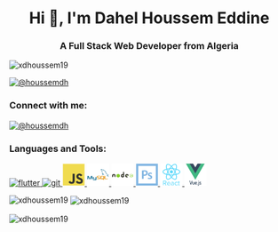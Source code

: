 <h1 align="center">Hi 👋, I'm Dahel Houssem Eddine</h1>
<h3 align="center">A Full Stack Web Developer from Algeria</h3>

<p align="left"> <img src="https://komarev.com/ghpvc/?username=xdhoussem19&label=Profile%20views&color=0e75b6&style=flat" alt="xdhoussem19" /> </p>

<p align="left"> <a href="https://twitter.com/@houssemdh" target="blank"><img src="https://img.shields.io/twitter/follow/@houssemdh?logo=twitter&style=for-the-badge" alt="@houssemdh" /></a> </p>

<h3 align="left">Connect with me:</h3>
<p align="left">
<a href="https://twitter.com/@houssemdh" target="blank"><img align="center" src="https://raw.githubusercontent.com/rahuldkjain/github-profile-readme-generator/master/src/images/icons/Social/twitter.svg" alt="@houssemdh" height="30" width="40" /></a>
</p>

<h3 align="left">Languages and Tools:</h3>
<p align="left"> <a href="https://flutter.dev" target="_blank" rel="noreferrer"> <img src="https://www.vectorlogo.zone/logos/flutterio/flutterio-icon.svg" alt="flutter" width="40" height="40"/> </a> <a href="https://git-scm.com/" target="_blank" rel="noreferrer"> <img src="https://www.vectorlogo.zone/logos/git-scm/git-scm-icon.svg" alt="git" width="40" height="40"/> </a> <a href="https://developer.mozilla.org/en-US/docs/Web/JavaScript" target="_blank" rel="noreferrer"> <img src="https://raw.githubusercontent.com/devicons/devicon/master/icons/javascript/javascript-original.svg" alt="javascript" width="40" height="40"/> </a> <a href="https://www.mysql.com/" target="_blank" rel="noreferrer"> <img src="https://raw.githubusercontent.com/devicons/devicon/master/icons/mysql/mysql-original-wordmark.svg" alt="mysql" width="40" height="40"/> </a> <a href="https://nodejs.org" target="_blank" rel="noreferrer"> <img src="https://raw.githubusercontent.com/devicons/devicon/master/icons/nodejs/nodejs-original-wordmark.svg" alt="nodejs" width="40" height="40"/> </a> <a href="https://www.photoshop.com/en" target="_blank" rel="noreferrer"> <img src="https://raw.githubusercontent.com/devicons/devicon/master/icons/photoshop/photoshop-line.svg" alt="photoshop" width="40" height="40"/> </a> <a href="https://reactjs.org/" target="_blank" rel="noreferrer"> <img src="https://raw.githubusercontent.com/devicons/devicon/master/icons/react/react-original-wordmark.svg" alt="react" width="40" height="40"/> </a> <a href="https://vuejs.org/" target="_blank" rel="noreferrer"> <img src="https://raw.githubusercontent.com/devicons/devicon/master/icons/vuejs/vuejs-original-wordmark.svg" alt="vuejs" width="40" height="40"/> </a> </p>

<p><img align="left" src="https://github-readme-stats.vercel.app/api/top-langs?username=xdhoussem19&show_icons=true&locale=en&layout=compact" alt="xdhoussem19" /></p>

<p>&nbsp;<img align="center" src="https://github-readme-stats.vercel.app/api?username=xdhoussem19&show_icons=true&locale=en" alt="xdhoussem19" /></p>

<p><img align="center" src="https://github-readme-streak-stats.herokuapp.com/?user=xdhoussem19&" alt="xdhoussem19" /></p>
